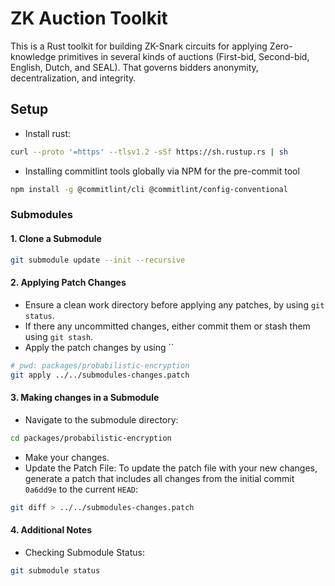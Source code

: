 # ZK Auction Toolkit
This is a Rust toolkit for building ZK-Snark circuits for applying Zero-knowledge primitives in several kinds of auctions (First-bid, Second-bid, English, Dutch, and SEAL). That governs bidders anonymity, decentralization, and integrity. 

## Setup

- Install rust:

```bash
curl --proto '=https' --tlsv1.2 -sSf https://sh.rustup.rs | sh
```

- Installing commitlint tools globally via NPM for the pre-commit tool 

```bash
npm install -g @commitlint/cli @commitlint/config-conventional
```

### Submodules
#### 1. Clone a Submodule

```bash
git submodule update --init --recursive 
```

#### 2. Applying Patch Changes
- Ensure a clean work directory before applying any patches, by using `git status`.
- If there any uncommitted changes, either commit them or stash them using `git stash`.
- Apply the patch changes by using ``
```bash
# pwd: packages/probabilistic-encryption
git apply ../../submodules-changes.patch
```

#### 3. Making changes in a Submodule
- Navigate to the submodule directory:
```bash
cd packages/probabilistic-encryption
```
- Make your changes.
- Update the Patch File: To update the patch file with your new changes, generate a patch that includes all changes from the initial commit `0a6dd9e` to the current `HEAD`:
```bash
git diff > ../../submodules-changes.patch
```
#### 4. Additional Notes
- Checking Submodule Status:
```bash
git submodule status
```
